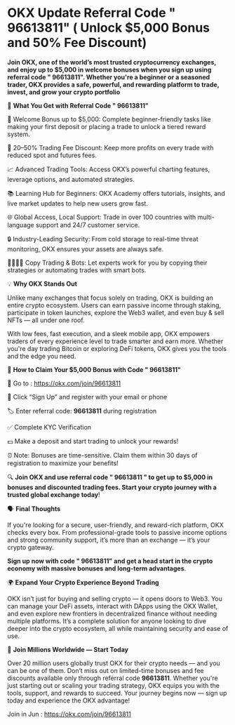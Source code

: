 # OKX Update Referral Code " 96613811" ( Unlock $5,000 Bonus and 50% Fee Discount)

**Join OKX, one of the world’s most trusted cryptocurrency exchanges, and enjoy up to $5,000 in welcome bonuses when you sign up using referral code " 96613811".  Whether you're a beginner or a seasoned trader, OKX provides a safe, powerful, and rewarding platform to trade, invest, and grow your crypto portfolio**

🎁 **What You Get with Referral Code " 96613811"**

💸 Welcome Bonus up to $5,000: Complete beginner-friendly tasks like making your first deposit or placing a trade to unlock a tiered reward system.

🔻 20–50% Trading Fee Discount: Keep more profits on every trade with reduced spot and futures fees.

📈 Advanced Trading Tools: Access OKX’s powerful charting features, leverage options, and automated strategies.

📚 Learning Hub for Beginners: OKX Academy offers tutorials, insights, and live market updates to help new users grow fast.

🌐 Global Access, Local Support: Trade in over 100 countries with multi-language support and 24/7 customer service.

🔒 Industry-Leading Security: From cold storage to real-time threat monitoring, OKX ensures your assets are always safe.

👨‍👩‍👧‍👦 Copy Trading & Bots: Let experts work for you by copying their strategies or automating trades with smart bots.

💡 **Why OKX Stands Out**

Unlike many exchanges that focus solely on trading, OKX is building an entire crypto ecosystem. Users can earn passive income through staking, participate in token launches, explore the Web3 wallet, and even buy & sell NFTs — all under one roof.

With low fees, fast execution, and a sleek mobile app, OKX empowers traders of every experience level to trade smarter and earn more. Whether you're day trading Bitcoin or exploring DeFi tokens, OKX gives you the tools and the edge you need.

📝 **How to Claim Your $5,000 Bonus with Code " 96613811"**

🔗 Go to : https://okx.com/join/96613811

🧾 Click “Sign Up” and register with your email or phone

🏷️ Enter referral code: **96613811** during registration

✅ Complete KYC Verification

💵 Make a deposit and start trading to unlock your rewards!

⏰ Note: Bonuses are time-sensitive. Claim them within 30 days of registration to maximize your benefits!

🔍 
**Join OKX and use referral code " 96613811 " to get up to $5,000 in bonuses and discounted trading fees. Start your crypto journey with a trusted global exchange today**!

🗣 **Final Thoughts**

If you're looking for a secure, user-friendly, and reward-rich platform, OKX checks every box. From professional-grade tools to passive income options and strong community support, it’s more than an exchange — it’s your crypto gateway.

**Sign up now with code " 96613811" and get a head start in the crypto economy with massive bonuses and long-term advantages**.

🌍 **Expand Your Crypto Experience Beyond Trading**

OKX isn’t just for buying and selling crypto — it opens doors to Web3. You can manage your DeFi assets, interact with DApps using the OKX Wallet, and even explore new frontiers in decentralized finance without needing multiple platforms. It’s a complete solution for anyone looking to dive deeper into the crypto ecosystem, all while maintaining security and ease of use.

📢 **Join Millions Worldwide — Start Today**

Over 20 million users globally trust OKX for their crypto needs — and you can be one of them. Don’t miss out on limited-time bonuses and fee discounts available only through referral code **96613811**. Whether you're just starting out or scaling your trading strategy, OKX equips you with the tools, support, and rewards to succeed. Your journey begins now — sign up today and experience the OKX advantage!


Join in Jun : https://okx.com/join/96613811




